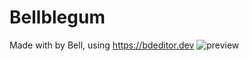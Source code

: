 # Bellblegum

Made with by Bell, using https://bdeditor.dev
![preview](https://user-images.githubusercontent.com/104942567/227760969-3febb84e-f23a-4297-a221-eea42ac82392.png)
